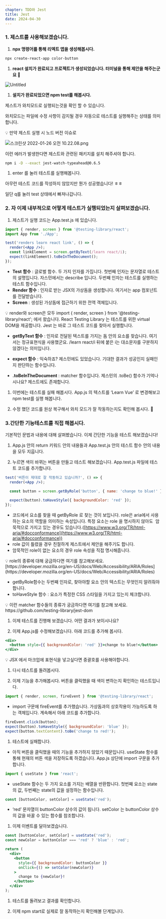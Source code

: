 ```yaml
---
chapter: TDD와 Jest
title: Jest
date: 2024-04-30
---
```


### 1. 제스트를 사용해보겠습니다.

1. **npx 명령어를 통해 리엑트 앱을 생성해봅시다.**

```bash
npx create-react-app color-button
```

1. **react 설치가 완료되고 프로젝트가 생성되었습니다. 터미널을 통해 제안을 해주는군요 🙂**

![Untitled](18%20TDD%E1%84%8B%E1%85%AA%20Jest%20e2993d7baeb24b79970e43a0fa129377/Untitled.png)

1. **설치가 완료되었으면 npm test를 해봅시다.**

제스트가 와치모드로 실행되는것을 확인 할 수 있습니다.

와치모드는 파일에 수정 사항이 감지될 경우 자동으로 테스트를 실행해주는 상태를 의미합니다.

<aside>
💡 만약 제스트 실행 시 노드 버전 이슈로

![스크린샷 2022-01-26 오전 10.22.08.png](18%20TDD%E1%84%8B%E1%85%AA%20Jest%20e2993d7baeb24b79970e43a0fa129377/%E1%84%89%E1%85%B3%E1%84%8F%E1%85%B3%E1%84%85%E1%85%B5%E1%86%AB%E1%84%89%E1%85%A3%E1%86%BA_2022-01-26_%E1%84%8B%E1%85%A9%E1%84%8C%E1%85%A5%E1%86%AB_10.22.08.png)

이런 에러가 발생한다면 제스트와 관련된 패키지를 설치 해주셔야 합니다.

```bash
npm i -D --exact jest-watch-typeahead@0.6.5
```

</aside>

1. enter 를 눌러 테스트를 실행해봅니다.

아무런 테스트 코드를 작성하지 않았지만 뭔가 성공했습니다! ㅎㅎ

일단 q를 눌러 test 상태에서 빠져나갑니다.

### 2. 자 이제 내부적으로 어떻게 테스트가 실행되었는지 살펴보겠습니다.

1. 제스트가 실행 코드는 App.test.js 에 있습니다.

```jsx
import { render, screen } from '@testing-library/react';
import App from './App';

test('renders learn react link', () => {
  render(<App />);
  const linkElement = screen.getByText(/learn react/i);
  expect(linkElement).toBeInTheDocument();
});
```

- **Test** **함수** : 글로벌 함수. 두 가지 인자를 가집니다. 첫번째 인자는 문자열로 테스트의 설명입니다. 자스민에서는 describe 입니다. 두번째 인자는 테스트를 실행하는 테스트 함수입니다.
- **Render 함수** : 인자로 받는 JSX의 가상돔을 생성합니다. 여기서는 app 컴포넌트를 전달받습니다.
- **Screen** : 생성된 가상돔에 접근하기 위한 전역 객체입니다.

<aside>
💡 render와 screen은 모두 import { render, screen } from '@testing-library/react'; 에서 왔습니다.
React Testing Library 는 테스트를 위한 virtual DOM을 제공합니다. Jest 는 바로 그 테스트 코드를 찾아서 실행합니다.

</aside>

- **getByText 함수** : 인자로 전달된 텍스트를 가지는 돔 안의 요소를 찾습니다. 여기서는 정규표현식을 사용했군요. /learn react/i 뒤에 붙은 i는 대소문자를 구분하지 않겠다는 의미입니다.

- **expect 함수** : 익숙하죠? 제스민에도 있었습니다. 기대한 결과가 성공인지 실패인지 판단하는 함수입니다.
- **.toBeInTheDocument** : matcher 함수입니다. 제스민의 .toBe() 함수가 기억나시나요? 제스트에도 존재합니다.

1. 이번에는 테스트를 실패 해봅시다. App.js 의 텍스트를 ‘Learn Vue’ 로 변경해보고 npm test를 실행 해봅니다.

1. 수정 했던 코드를 원상 복구해서 와치 모드가 잘 작동하는지도 확인해 봅시다. 🙂

### 3.간단한 기능테스트를 직접 해봅시다.

기본적인 문법과 내용에 대해 살펴봤습니다. 이제 간단한 기능을 테스트 해보겠습니다!

1. App.js 안의 return 키워드 안의 내용들과 App.test.js 안의 테스트 함수 안의 내용을 모두 지웁니다.

1. 누르면 색이 바뀌는 버튼을 만들고 테스트 해보겠습니다. App.test.js 파일에 테스트 코드를 추가합니다.

```jsx
test('버튼이 제대로 잘 작동하고 있습니까?', () => {
  render(<App />);

  const button = screen.getByRole('button', { name: 'change to blue!' });

  expect(button).toHaveStyle({ backgroundColor: 'red' });
});
```

- 코드에서 요소를 찾을 때 getByRole 로 찾는 것이 보입니다. role은 aria에서 사용하는 요소의 역할을 의미하는 속성입니다. 특정 요소는 role 을 명시하지 않아도  암묵적으로 가지고 있는 경우도 있습니다.([https://www.w3.org/TR/html-aria/#docconformance](https://www.w3.org/TR/html-aria/#docconformance))
- role 값이 틀렸을 경우 친절하게 제스트에서 제안을 해주기도 합니다.
- 암묵적인 role이 없는 요소의 경우 role 속성을 직접 명시해줍니다.

<aside>
💡 role의 종류에 대해 궁금하다면 여기를 참고해보세요. [https://developer.mozilla.org/en-US/docs/Web/Accessibility/ARIA/Roles](https://developer.mozilla.org/en-US/docs/Web/Accessibility/ARIA/Roles)

</aside>

- getByRole함수는 두번째 인자로, 찾아야할 요소 안의 텍스트는 무엇인지 알려줘야합니다.
- toHaveStyle 함수 : 요소가 특정한 CSS 스타일을 가지고 있는지 체크합니다.

<aside>
💡 이런 matcher 함수들의 종류가 궁금하다면 여기를 참고해 보세요.
https://github.com/testing-library/jest-dom

</aside>

1. 이제 테스트를 진행해 보겠습니다. 어떤 결과가 보이시나요?

1. 이제 App.js를 수정해보겠습니다. 아래 코드를 추가해 봅시다.

```jsx
<div>
  <button style={{ backgroundColor: 'red' }}>change to blue!</button>
</div>
```

<aside>
💡 JSX 에서 마크업에 표현식을 넣고싶다면 중괄호를 사용해야합니다.

</aside>

1. 다시 테스트를 돌려봅시다.

1. 이제 기능을 추가해봅시다. 버튼을 클릭했을 때 색이 변하는지 확인하는 테스트입니다.

```jsx
import { render, screen, fireEvent } from '@testing-library/react';
```

- import 구문에 fireEvent를 추가했습니다. 가상돔과의 상호작용이 가능하도록 하는 객체입니다. 계속해서 아래 코드를 추가합니다.

```jsx
fireEvent.click(button);
expect(button).toHaveStyle({ backgroundColor: 'blue' });
expect(button.textContent).toBe('change to red!');
```

1. 테스트에 실패합니다.

- 아직 버튼을 클릭했을 때의 기능을 추가하지 않았기 때문입니다. useState 함수를 통해 현재의 버튼 색을 저장하도록 하겠습니다. App.js 상단에 import 구문을 추가합니다.

```jsx
import { useState } from 'react';
```

- useState 함수는 두 가지 요소를 가지는 배열을 반환합니다. 첫번째 요소는 state의 값, 두번째는 state의 값을 설정하는 함수입니다.

```jsx
const [buttonColor, setColor] = useState('red');
```

- ‘red’ 문자열이 buttonColor 상수의 값이 됩니다.
  setColor 는 buttonColor 상수의 값을 바꿀 수 있는 함수를 참조합니다.

1. 이제 이벤트를 달아보겠습니다.

```jsx
const [buttonColor, setColor] = useState('red');
const newColor = buttonColor === 'red' ? 'blue' : 'red';

return (
  <div>
    <button
      style={{ backgroundColor: buttonColor }}
      onClick={() => setColor(newColor)}
    >
      change to {newColor}!
    </button>
  </div>
);
```

1. 테스트를 돌려보고 결과를 확인합니다.

1. 이제 npm start로 실제로 잘 동작하는지 확인해볼 단계입니다.
